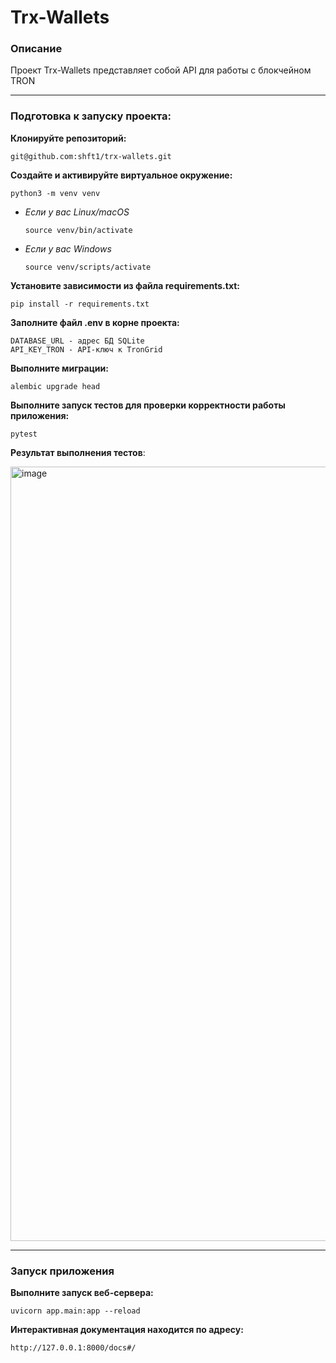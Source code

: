 # Trx-Wallets

### Описание
Проект Trx-Wallets представляет собой API для работы с блокчейном TRON 

---

### Подготовка к запуску проекта:

**Клонируйте репозиторий:**

```
git@github.com:shft1/trx-wallets.git
```

**Создайте и активируйте виртуальное окружение:**

```
python3 -m venv venv
```

- _Если у вас Linux/macOS_
  ```
  source venv/bin/activate
  ```
- _Если у вас Windows_
  ```
  source venv/scripts/activate
  ```

**Установите зависимости из файла requirements.txt:**

```
pip install -r requirements.txt
```

**Заполните файл .env в корне проекта:**

```
DATABASE_URL - адрес БД SQLite
API_KEY_TRON - API-ключ к TronGrid
```

**Выполните миграции:**

```
alembic upgrade head
```

**Выполните запуск тестов для проверки корректности работы приложения:**

```
pytest
```

**Результат выполнения тестов**:

<img width="1239" alt="image" src="https://github.com/user-attachments/assets/eeb42bed-5142-4bb6-b4c5-65647fe6fe04" />

---

### Запуск приложения

**Выполните запуск веб-сервера:**

```
uvicorn app.main:app --reload
```

**Интерактивная документация находится по адресу:**

```
http://127.0.0.1:8000/docs#/
```

